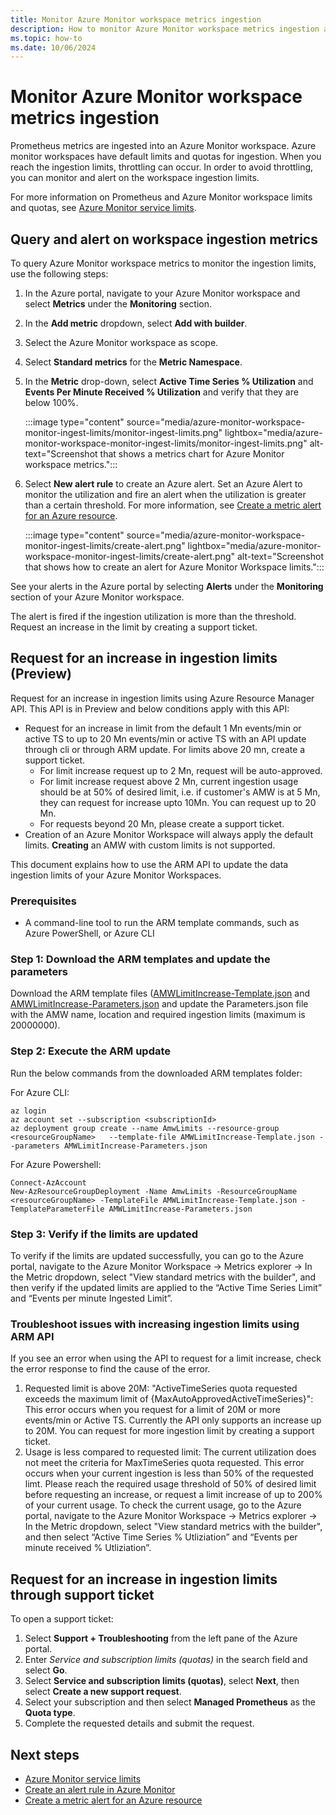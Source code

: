 ```yaml
---
title: Monitor Azure Monitor workspace metrics ingestion
description: How to monitor Azure Monitor workspace metrics ingestion and set up an alert on Azure Monitor Workspace ingestion limits
ms.topic: how-to
ms.date: 10/06/2024
---
```


# Monitor Azure Monitor workspace metrics ingestion

Prometheus metrics are ingested into an Azure Monitor workspace. Azure monitor workspaces have default limits and quotas for ingestion. When you reach the ingestion limits, throttling can occur. In order to avoid throttling, you can monitor and alert on the workspace ingestion limits. 

For more information on Prometheus and Azure Monitor workspace limits and quotas, see [Azure Monitor service limits](../fundamentals/service-limits.md#prometheus-metrics).

## Query and alert on workspace ingestion metrics

To query Azure Monitor workspace metrics to monitor the ingestion limits, use the following steps:

1. In the Azure portal, navigate to your Azure Monitor workspace and select **Metrics** under the **Monitoring** section.

1. In the **Add metric** dropdown, select **Add with builder**.

1. Select the Azure Monitor workspace as scope.

1. Select **Standard metrics** for the **Metric Namespace**.

1. In the **Metric** drop-down, select **Active Time Series % Utilization** and **Events Per Minute Received % Utilization** and verify that they are below 100%.

    :::image type="content" source="media/azure-monitor-workspace-monitor-ingest-limits/monitor-ingest-limits.png" lightbox="media/azure-monitor-workspace-monitor-ingest-limits/monitor-ingest-limits.png" alt-text="Screenshot that shows a metrics chart for Azure Monitor workspace metrics.":::

1. Select **New alert rule** to create an Azure alert. Set an Azure Alert to monitor the utilization and fire an alert when the utilization is greater than a certain threshold. For more information, see [Create a metric alert for an Azure resource](../alerts/tutorial-metric-alert.md).

    :::image type="content" source="media/azure-monitor-workspace-monitor-ingest-limits/create-alert.png" lightbox="media/azure-monitor-workspace-monitor-ingest-limits/create-alert.png" alt-text="Screenshot that shows how to create an alert for Azure Monitor Workspace limits.":::

See your alerts in the Azure portal by selecting **Alerts** under the **Monitoring** section of your Azure Monitor workspace.

The alert is fired if the ingestion utilization is more than the threshold. Request an increase in the limit by creating a support ticket.

## Request for an increase in ingestion limits (Preview)

Request for an increase in ingestion limits using Azure Resource Manager API. This API is in Preview and below conditions apply with this API:

- Request for an increase in limit from the default 1 Mn events/min or active TS to up to 20 Mn events/min or active TS with an API update through cli or through ARM update. For limits above 20 mn, create a support ticket.
  - For limit increase request up to 2 Mn, request will be auto-approved.
  - For limit increase request above 2 Mn, current ingestion usage should be at 50% of desired limit, i.e. if customer's AMW is at 5 Mn, they can request for increase upto 10Mn. You can request up to 20 Mn.
  - For requests beyond 20 Mn, please create a support ticket.
- Creation of an Azure Monitor Workspace will always apply the default limits. **Creating** an AMW with custom limits is not supported.

This document explains how to use the ARM API to update the data ingestion limits of your Azure Monitor Workspaces. 

### Prerequisites

- A command-line tool to run the ARM template commands, such as Azure PowerShell, or Azure CLI

### Step 1: Download the ARM templates and update the parameters

Download the ARM template files ([AMWLimitIncrease-Template.json](https://github.com/Azure/prometheus-collector/blob/main/internal/docs/AMWLimitIncrease-Template.json) and [AMWLimitIncrease-Parameters.json](https://github.com/Azure/prometheus-collector/blob/main/internal/docs/AMWLimitIncrease-Parameters.json) and update the Parameters.json file with the AMW name, location and required ingestion limits (maximum is 20000000).

### Step 2: Execute the ARM update

Run the below commands from the downloaded ARM templates folder:

For Azure CLI:

```azurecli
az login
az account set --subscription <subscriptionId>
az deployment group create --name AmwLimits --resource-group <resourceGroupName>   --template-file AMWLimitIncrease-Template.json --parameters AMWLimitIncrease-Parameters.json
```

For Azure Powershell:

```
Connect-AzAccount
New-AzResourceGroupDeployment -Name AmwLimits -ResourceGroupName  <resourceGroupName> -TemplateFile AMWLimitIncrease-Template.json -TemplateParameterFile AMWLimitIncrease-Parameters.json
```

### Step 3: Verify if the limits are updated

To verify if the limits are updated successfully, you can go to the Azure portal, navigate to the Azure Monitor Workspace -> Metrics explorer -> In the Metric dropdown, select "View standard metrics with the builder", and then verify if the updated limits are applied to the “Active Time Series Limit” and “Events per minute Ingested Limit”.

### Troubleshoot issues with increasing ingestion limits using ARM API

If you see an error when using the API to request for a limit increase, check the error response to find the cause of the error.

1.	Requested limit is above 20M: "ActiveTimeSeries quota requested exceeds the maximum limit of {MaxAutoApprovedActiveTimeSeries}": This error occurs when you request for a limit of 20M or more events/min or Active TS. Currently the API only supports an increase up to 20M. You can request for more ingestion limit by creating a support ticket.
1.	Usage is less compared to requested limit: The current utilization does not meet the criteria for MaxTimeSeries quota requested. This error occurs when your current ingestion is less than 50% of the requested limt. Please reach the required usage threshold of 50% of desired limit before requesting an increase, or request a limit increase of up to 200% of your current usage. To check the current usage, go to the Azure portal, navigate to the Azure Monitor Workspace -> Metrics explorer -> In the Metric dropdown, select "View standard metrics with the builder", and then select “Active Time Series % Utliziation” and “Events per minute received % Utliziation”.


## Request for an increase in ingestion limits through support ticket

To open a support ticket:

1. Select **Support + Troubleshooting** from the left pane of the Azure portal. 
1. Enter *Service and subscription limits (quotas)* in the search field and select **Go**.
1. Select **Service and subscription limits (quotas)**, select **Next**, then select **Create a new support request**.
1. Select your subscription and then select **Managed Prometheus** as the **Quota type**.
1. Complete the requested details and submit the request.

## Next steps

* [Azure Monitor service limits](../fundamentals/service-limits.md#prometheus-metrics)
* [Create an alert rule in Azure Monitor](../alerts/alerts-create-metric-alert-rule.md)
* [Create a metric alert for an Azure resource](../alerts/tutorial-metric-alert.md)
